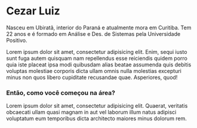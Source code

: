 # Cezar Luiz
Nasceu em Ubiratã, interior do Paraná e atualmente mora em Curitiba. Tem 22 anos e é formado em Análise e Des. de Sistemas pela Universidade Positivo.

Lorem ipsum dolor sit amet, consectetur adipisicing elit. Enim, sequi iusto sunt fuga autem quisquam nam repellendus esse reiciendis quidem porro quia iste placeat ipsa modi quibusdam alias beatae assumenda quis debitis voluptas molestiae corporis dicta ullam omnis nulla molestias excepturi minus non quos libero cupiditate recusandae quae. Asperiores, quod!

### Então, como você começou na área?
Lorem ipsum dolor sit amet, consectetur adipisicing elit. Quaerat, veritatis obcaecati ullam quasi magnam in aut vel laborum illum natus adipisci voluptatum eum temporibus dicta architecto maiores minus dolorum rem.